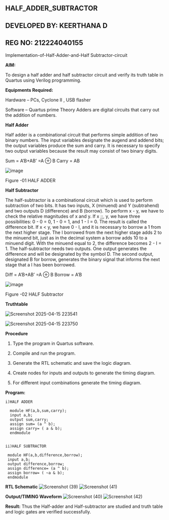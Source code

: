 ## HALF_ADDER_SUBTRACTOR
## DEVELOPED BY: KEERTHANA D
## REG NO: 212224040155


Implementation-of-Half-Adder-and-Half Subtractor-circuit

**AIM:**

To design a half adder and half subtractor circuit and verify its truth table in Quartus using Verilog programming.

**Equipments Required:**

Hardware – PCs, Cyclone II , USB flasher 

Software – Quartus prime Theory Adders are digital circuits that carry out the addition of numbers.

**Half Adder**

Half adder is a combinational circuit that performs simple addition of two binary numbers. The input variables designate the augend and addend bits; the output variables produce the sum and carry. It is necessary to specify two output variables because the result may consist of two binary digits.

Sum = A’B+AB’ =A ⊕ B Carry = AB

![image](https://github.com/naavaneetha/HALF_ADDER_SUBTRACTOR/assets/154305477/bd4a0b2c-cdbc-4184-ab08-81578f121e1f)

Figure -01 HALF ADDER

**Half Subtractor**

The half-subtractor is a combinational circuit which is used to perform subtraction of two bits. It has two inputs, X (minuend) and Y (subtrahend) and two outputs D (difference) and B (borrow). To perform x - y, we have to check the relative magnitudes of x and y. If x ;;, y, we have three possibilities: 0 - 0 = 0, 1 - 0 = 1, and 1 - I = 0. The result is called the difference bit. If x < y, we have 0 - I, and it is necessary to borrow a 1 from the next higher stage. The I borrowed from the next higher stage adds 2 to the minuend bit, just as in the decimal system a borrow adds 10 to a minuend digit. With the minuend equal to 2, the difference becomes 2 - I = 1. The half-subtractor needs two outputs. One output generates the difference and will be designated by the symbol D. The second output, designated B for borrow, generates the binary signal that informs the next stage that a I has been borrowed. 

Diff = A’B+AB’ =A ⊕ B
Borrow = A’B

 ![image](https://github.com/naavaneetha/HALF_ADDER_SUBTRACTOR/assets/154305477/d76b099c-513f-4e7c-843a-e2fd028a531a)

Figure -02 HALF Subtractor

**Truthtable**

  ![Screenshot 2025-04-15 223541](https://github.com/user-attachments/assets/10a0529c-e517-4c8f-8116-711fc771ed6a)
  
  ![Screenshot 2025-04-15 223750](https://github.com/user-attachments/assets/607cb65d-012e-414a-a96f-213d8873d274)


**Procedure**

1.	Type the program in Quartus software.

2.	Compile and run the program.

3.	Generate the RTL schematic and save the logic diagram.

4.	Create nodes for inputs and outputs to generate the timing diagram.

5.	For different input combinations generate the timing diagram.


**Program:**
```
i)HALF ADDER

  module HF(a,b,sum,carry); 
  input a,b;
  output sum,carry;
  assign sum= (a ^ b);
  assign carry= ( a & b);
  endmodule


ii)HALF SUBTRACTOR

 module HF(a,b,difference,borrow);
 input a,b;
 output difference,borrow;
 assign difference= (a ^ b);
 assign borrow= ( ~a & b);
 endmodule

```


**RTL Schematic**
![Screenshot (39)](https://github.com/user-attachments/assets/95a1606e-6b18-411b-9a28-3880f0986dbb)
![Screenshot (41)](https://github.com/user-attachments/assets/91ccb8ef-525c-414c-a0e2-906266c0f4f1)



**Output/TIMING Waveform**
![Screenshot (40)](https://github.com/user-attachments/assets/097ef10c-3fc6-481c-b668-685e59d1624c)
![Screenshot (42)](https://github.com/user-attachments/assets/db2b215e-9e2c-4ddb-8cd3-cf0754070074)


**Result:**
 Thus the Half-adder and Half-subtractor are studied and truth table and logic gates are verified successfully.

